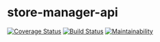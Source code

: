 # store-manager-api

[![Coverage Status](https://coveralls.io/repos/github/kelvinwm/store-manager-api/badge.svg?branch=ft-api-user-signup-161361425)](https://coveralls.io/github/kelvinwm/store-manager-api?branch=ft-api-user-signup-161361425)
[![Build Status](https://travis-ci.org/kelvinwm/store-manager-api.svg?branch=ft-api-create-sale-record-161300201)](https://travis-ci.org/kelvinwm/store-manager-api)
[![Maintainability](https://api.codeclimate.com/v1/badges/48a671ab90d9f9e709f4/maintainability)](https://codeclimate.com/github/kelvinwm/store-manager-api/maintainability)

